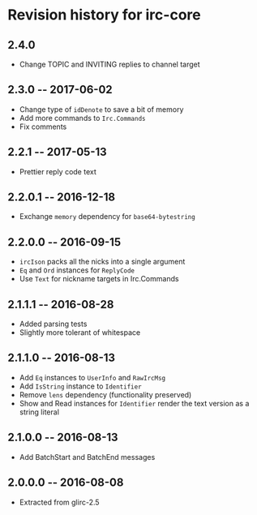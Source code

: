 # Revision history for irc-core

## 2.4.0

* Change TOPIC and INVITING replies to channel target

## 2.3.0 -- 2017-06-02

* Change type of `idDenote` to save a bit of memory
* Add more commands to `Irc.Commands`
* Fix comments

## 2.2.1 -- 2017-05-13

* Prettier reply code text

## 2.2.0.1  -- 2016-12-18

* Exchange `memory` dependency for `base64-bytestring`

## 2.2.0.0  -- 2016-09-15

* `ircIson` packs all the nicks into a single argument
* `Eq` and `Ord` instances for `ReplyCode`
* Use `Text` for nickname targets in Irc.Commands

## 2.1.1.1  -- 2016-08-28

* Added parsing tests
* Slightly more tolerant of whitespace

## 2.1.1.0  -- 2016-08-13

* Add `Eq` instances to `UserInfo` and `RawIrcMsg`
* Add `IsString` instance to `Identifier`
* Remove `lens` dependency (functionality preserved)
* Show and Read instances for `Identifier` render the text version as a string literal

## 2.1.0.0  -- 2016-08-13

* Add BatchStart and BatchEnd messages

## 2.0.0.0  -- 2016-08-08

* Extracted from glirc-2.5
